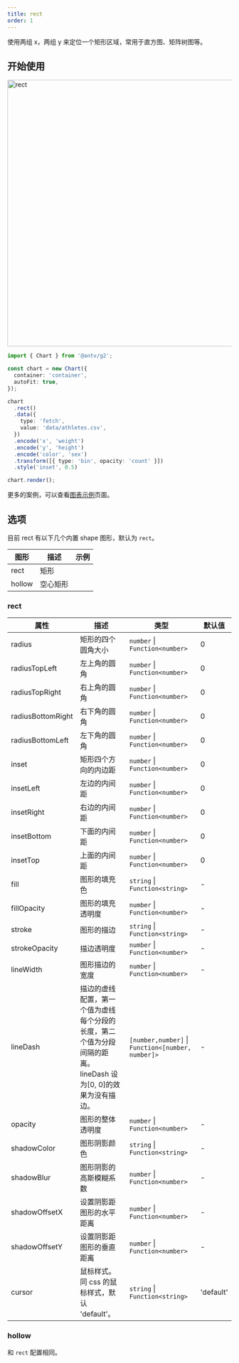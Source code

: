 ```yaml
---
title: rect
order: 1
---
```


使用两组 x，两组 y 来定位一个矩形区域，常用于直方图、矩阵树图等。

## 开始使用

<img alt="rect" src="https://user-images.githubusercontent.com/49330279/200996026-2dcdbb95-db47-4401-87a0-c6bca0abc199.png" width="600" />

```ts
import { Chart } from '@antv/g2';

const chart = new Chart({
  container: 'container',
  autoFit: true,
});

chart
  .rect()
  .data({
    type: 'fetch',
    value: 'data/athletes.csv',
  })
  .encode('x', 'weight')
  .encode('y', 'height')
  .encode('color', 'sex')
  .transform([{ type: 'bin', opacity: 'count' }])
  .style('inset', 0.5)

chart.render();
```

更多的案例，可以查看[图表示例](/examples)页面。

## 选项

目前 rect 有以下几个内置 shape 图形，默认为 `rect`。

| 图形            | 描述                                           | 示例                 |
|----------------|------------------------------------------------|---------------------|
| rect           | 矩形                                  |       |
| hollow         | 空心矩形                               |       |

### rect

| 属性            | 描述                                           | 类型                 | 默认值      |
|----------------|------------------------------------------------|---------------------|------------|
| radius            | 矩形的四个圆角大小                                 | `number` \| `Function<number>`  | 0      |
| radiusTopLeft     | 左上角的圆角                                      | `number` \| `Function<number>`  | 0      |
| radiusTopRight    | 右上角的圆角                                      | `number` \| `Function<number>`  | 0      |
| radiusBottomRight | 右下角的圆角                                      | `number` \| `Function<number>`  | 0      |
| radiusBottomLeft  | 左下角的圆角                                      | `number` \| `Function<number>`  | 0      |
| inset             | 矩形四个方向的内边距                               | `number` \| `Function<number>`  | 0      |
| insetLeft         | 左边的内间距                                      | `number` \| `Function<number>`  | 0      |
| insetRight        | 右边的内间距                                      | `number` \| `Function<number>`  | 0      |
| insetBottom       | 下面的内间距                                      | `number` \| `Function<number>`  | 0      |
| insetTop          | 上面的内间距                                      | `number` \| `Function<number>`  | 0      |
| fill          | 图形的填充色                                      | `string` \| `Function<string>`              |   -   |
| fillOpacity   | 图形的填充透明度                                   | `number` \| `Function<number>`              |   -   |
| stroke        | 图形的描边                                        | `string` \| `Function<string>`              |   -   |
| strokeOpacity   | 描边透明度                                        | `number` \| `Function<number>`              |   -   |
| lineWidth     | 图形描边的宽度                                    | `number` \| `Function<number>`               |   -   |
| lineDash      | 描边的虚线配置，第一个值为虚线每个分段的长度，第二个值为分段间隔的距离。lineDash 设为[0, 0]的效果为没有描边。 | `[number,number]` \| `Function<[number, number]>` |   -   |
| opacity       | 图形的整体透明度                                   | `number` \| `Function<number>`              |   -   |
| shadowColor   | 图形阴影颜色                                      | `string` \| `Function<string>`              |   -   |
| shadowBlur    | 图形阴影的高斯模糊系数                              | `number` \| `Function<number>`              |   -   |
| shadowOffsetX | 设置阴影距图形的水平距离                            | `number` \| `Function<number>`              |   -   |
| shadowOffsetY | 设置阴影距图形的垂直距离                            | `number` \| `Function<number>`              |   -   |
| cursor        | 鼠标样式。同 css 的鼠标样式，默认 'default'。        | `string` \| `Function<string>`               |   'default'  |

### hollow

和 `rect` 配置相同。
